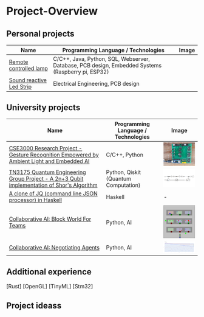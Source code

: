 # Project-Overview

## Personal projects
Name | Programming Language / Technologies | Image
--- | --- | ---
[Remote controlled lamp](https://github.com/StijnW66/lamp-system) | C/C++, Java, Python, SQL, Webserver, Database, PCB design, Embedded Systems (Raspberry pi, ESP32) |
[Sound reactive Led Strip]() | Electrical Engineering, PCB design |


## University projects

Name | Programming Language / Technologies | Image
--- | --- | ---
[CSE3000 Research Project - Gesture Recognition Empowered by Ambient Light and Embedded AI](https://github.com/StijnW66/CSE3000-Gesture-Recognition/tree/Stijn) | C/C++, Python | <img src="./Images/system.jpg" width="200" />
[TN3175 Quantum Engineering Group Project - A 2n+3 Qubit implementation of Shor's Algorithm](https://github.com/StijnW66/Quantum-Project) | Python, Qiskit (Quantum Computation) | <img src="./Images/One_control_qubit.png" width="200"/>
[A clone of JQ (command line JSON processor) in Haskell](https://gitlab.ewi.tudelft.nl/cse3100/2021-2022/fp-stijnvandewate) | Haskell | -
[Collaborative AI: Block World For Teams](https://github.com/yuanzexiong/CSE3210-BW4T) | Python, AI | <img src="./Images/BW4T.png" width="200" />
[Collaborative AI: Negotiating Agents](https://github.com/yuanzexiong/CSE3210-Negotiation) | Python, AI | <img src="./Images/linear.png" width="200">

## Additional experience
[Rust]
[OpenGL]
[TinyML]
[Stm32]

## Project ideass
